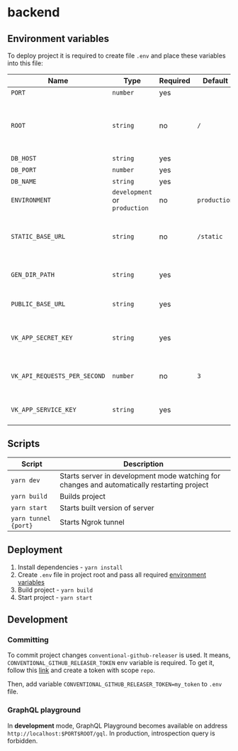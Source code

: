 # backend

## Environment variables

To deploy project it is required to create file `.env` and place these variables
into this file:

| Name | Type | Required | Default | Description  |
|---|---|---|---|---|
| `PORT` | `number` | yes | | Port number to launch |
| `ROOT` | `string` | no | `/` | Root URL to get access to server. For example - `/api`. So then you can get access by path `http://domain.com/api` |
| `DB_HOST` | `string` | yes | | Database host |
| `DB_PORT` | `number` | yes | | Database port | 
| `DB_NAME` | `string` | yes | | Database name |
| `ENVIRONMENT` | `development` or `production` | no | `production` | Server deploy environment |
| `STATIC_BASE_URL` | `string` | no | `/static` | Base URL where server can serve static. Works only when `ENVIRONMENT` is equal to `development` |
| `GEN_DIR_PATH` | `string` | yes | | Filesystem directory path where generated files can be placed |
| `PUBLIC_BASE_URL` | `string` | yes | | Base url used while paths to static are generated |
| `VK_APP_SECRET_KEY` | `string` | yes | | VK Mini Apps secret key. It is required to authorize users requests |
| `VK_API_REQUESTS_PER_SECOND` | `number` | no | `3` | Maximum requests count per second server can send to VK API |
| `VK_APP_SERVICE_KEY` | `string` | yes | | Application access token to perform requests to VK API |

## Scripts

| Script | Description |
| --- | --- |
| `yarn dev` | Starts server in development mode watching for changes and automatically restarting project |
| `yarn build` | Builds project |
| `yarn start` | Starts built version of server |
| `yarn tunnel {port}` | Starts Ngrok tunnel |

## Deployment

1. Install dependencies - `yarn install`
2. Create `.env` file in project root and pass all required [environment variables](#environment-variables)
3. Build project - `yarn build`
4. Start project - `yarn start`

## Development

### Committing
To commit project changes `conventional-github-releaser` is used. It means,
`CONVENTIONAL_GITHUB_RELEASER_TOKEN` env variable is required. To get it, 
follow this [link](https://github.com/settings/tokens/new) and create a token
with scope `repo`. 

Then, add variable `CONVENTIONAL_GITHUB_RELEASER_TOKEN=my_token` to `.env` file.

### GraphQL playground
In **development** mode, GraphQL Playground becomes available on address
`http://localhost:$PORT$ROOT/gql`. In production, introspection query is
forbidden.
